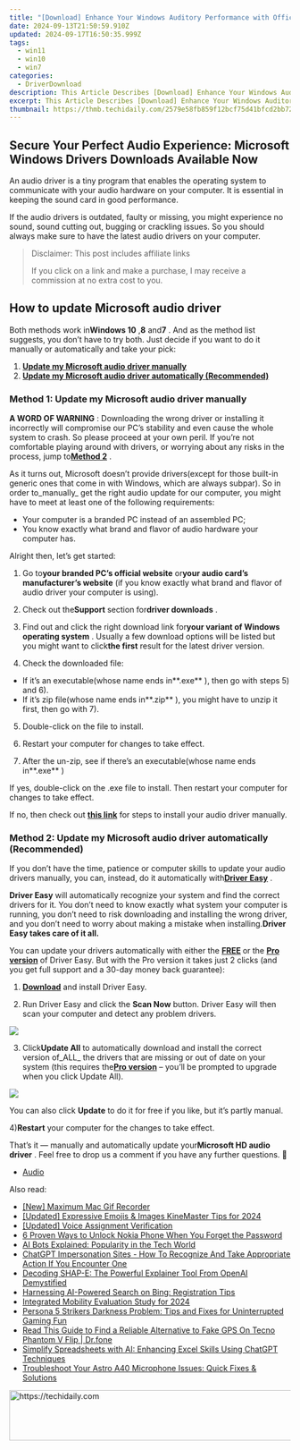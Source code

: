 ```yaml
---
title: "[Download] Enhance Your Windows Auditory Performance with Official Microsoft Drivers"
date: 2024-09-13T21:50:59.910Z
updated: 2024-09-17T16:50:35.999Z
tags:
  - win11
  - win10
  - win7
categories:
  - DriverDownload
description: This Article Describes [Download] Enhance Your Windows Auditory Performance with Official Microsoft Drivers
excerpt: This Article Describes [Download] Enhance Your Windows Auditory Performance with Official Microsoft Drivers
thumbnail: https://thmb.techidaily.com/2579e58fb859f12bcf75d41bfcd2bb7289ef81a099867df0bbc5e1bf070a408f.jpg
---
```


## Secure Your Perfect Audio Experience: Microsoft Windows Drivers Downloads Available Now

An audio driver is a tiny program that enables the operating system to communicate with your audio hardware on your computer. It is essential in keeping the sound card in good performance.

 If the audio drivers is outdated, faulty or missing, you might experience no sound, sound cutting out, bugging or crackling issues. So you should always make sure to have the latest audio drivers on your computer.

>  Disclaimer: This post includes affiliate links
>
>  If you click on a link and make a purchase, I may receive a commission at no extra cost to you.
>

## How to update Microsoft audio driver

 Both methods work in**Windows 10** ,**8** and**7** . And as the method list suggests, you don’t have to try both. Just decide if you want to do it manually or automatically and take your pick:

1. **[Update my Microsoft audio driver manually](https://tools.techidaily.com/drivereasy/download/)**
2. **[Update my Microsoft audio driver automatically (Recommended)](https://tools.techidaily.com/drivereasy/download/)**

### Method 1: Update my Microsoft audio driver manually

**A WORD OF WARNING** : Downloading the wrong driver or installing it incorrectly will compromise our PC’s stability and even cause the whole system to crash. So please proceed at your own peril. If you’re not comfortable playing around with drivers, or worrying about any risks in the process, jump to[**Method 2**](https://tools.techidaily.com/drivereasy/download/) .

 As it turns out, Microsoft doesn’t provide drivers(except for those built-in generic ones that come in with Windows, which are always subpar). So in order to_manually_ get the right audio update for our computer, you might have to meet at least one of the following requirements:

* Your computer is a branded PC instead of an assembled PC;
* You know exactly what brand and flavor of audio hardware your computer has.

Alright then, let’s get started:

 1) Go to**your branded PC’s official website** or**your audio card’s manufacturer’s website** (if you know exactly what brand and flavor of audio driver your computer is using).

 2) Check out the**Support** section for**driver downloads** .

 3) Find out and click the right download link for**your variant of Windows operating system** . Usually a few download options will be listed but you might want to click**the first** result for the latest driver version.

 4) Check the downloaded file:

* If it’s an executable(whose name ends in**.exe** ), then go with steps 5) and 6).
* If it’s zip file(whose name ends in**.zip** ), you might have to unzip it first, then go with 7).

5) Double-click on the file to install.

6) Restart your computer for changes to take effect.

7) After the un-zip, see if there’s an executable(whose name ends in**.exe** )

 If yes, double-click on the .exe file to install. Then restart your computer for changes to take effect.

 If no, then check out **[this link](https://tools.techidaily.com/drivereasy/download/)**  for steps to install your audio driver manually.

### Method 2: Update my Microsoft audio driver automatically (Recommended)

 If you don’t have the time, patience or computer skills to update your audio drivers manually, you can, instead, do it automatically with[**Driver Easy**](https://tools.techidaily.com/drivereasy/download/) .

**Driver Easy**   will automatically recognize your system and find the correct drivers for it. You don’t need to know exactly what system your computer is running, you don’t need to risk downloading and installing the wrong driver, and you don’t need to worry about making a mistake when installing.**Driver Easy takes care of it all.**

 You can update your drivers automatically with either the **[FREE](https://tools.techidaily.com/drivereasy/download/) [](https://tools.techidaily.com/drivereasy/download/)**  or the **[Pro version](https://tools.techidaily.com/drivereasy/download/)** [](https://tools.techidaily.com/drivereasy/download/) of Driver Easy. But with the Pro version it takes just 2 clicks (and you get full support and a 30-day money back guarantee):

 1) **[Download](https://tools.techidaily.com/drivereasy/download/)**   and install Driver Easy.

 2) Run Driver Easy and click the **Scan Now**   button. Driver Easy will then scan your computer and detect any problem drivers.

![](https://images.drivereasy.com/wp-content/uploads/2018/05/img_5afb955c3ee3c.jpg)

 3) Click**Update All** to automatically download and install the correct version of_ALL_ the drivers that are missing or out of date on your system (this requires the[**Pro version**](https://tools.techidaily.com/drivereasy/download/) – you’ll be prompted to upgrade when you click Update All).

![](https://images.drivereasy.com/wp-content/uploads/2018/10/img_5bb5cfcaf3cc0.jpg)

 You can also click **Update** to do it for free if you like, but it’s partly manual.

 4)**Restart** your computer for the changes to take effect.

 That’s it — manually and automatically update your**Microsoft HD audio driver** . Feel free to drop us a comment if you have any further questions. 🙂

* [Audio](https://tools.techidaily.com/drivereasy/download/)

<ins class="adsbygoogle"
     style="display:block"
     data-ad-format="autorelaxed"
     data-ad-client="ca-pub-7571918770474297"
     data-ad-slot="1223367746"></ins>

<ins class="adsbygoogle"
     style="display:block"
     data-ad-client="ca-pub-7571918770474297"
     data-ad-slot="8358498916"
     data-ad-format="auto"
     data-full-width-responsive="true"></ins>

<span class="atpl-alsoreadstyle">Also read:</span>
<div><ul>
<li><a href="https://screen-capture.techidaily.com/new-maximum-mac-gif-recorder/"><u>[New] Maximum Mac Gif Recorder</u></a></li>
<li><a href="https://vp-tips.techidaily.com/updated-expressive-emojis-and-images-kinemaster-tips-for-2024/"><u>[Updated] Expressive Emojis & Images KineMaster Tips for 2024</u></a></li>
<li><a href="https://screen-video-capture.techidaily.com/updated-voice-assignment-verification/"><u>[Updated] Voice Assignment Verification</u></a></li>
<li><a href="https://easy-unlock-android.techidaily.com/6-proven-ways-to-unlock-nokia-phone-when-you-forget-the-password-by-drfone-android/"><u>6 Proven Ways to Unlock Nokia Phone When You Forget the Password</u></a></li>
<li><a href="https://tech-revival.techidaily.com/ai-bots-explained-popularity-in-the-tech-world/"><u>AI Bots Explained: Popularity in the Tech World</u></a></li>
<li><a href="https://tech-hub.techidaily.com/chatgpt-impersonation-sites-how-to-recognize-and-take-appropriate-action-if-you-encounter-one/"><u>ChatGPT Impersonation Sites - How To Recognize And Take Appropriate Action If You Encounter One</u></a></li>
<li><a href="https://tech-hub.techidaily.com/decoding-shap-e-the-powerful-explainer-tool-from-openai-demystified/"><u>Decoding SHAP-E: The Powerful Explainer Tool From OpenAI Demystified</u></a></li>
<li><a href="https://tech-hub.techidaily.com/harnessing-ai-powered-search-on-bing-registration-tips/"><u>Harnessing AI-Powered Search on Bing: Registration Tips</u></a></li>
<li><a href="https://extra-guidance.techidaily.com/integrated-mobility-evaluation-study-for-2024/"><u>Integrated Mobility Evaluation Study for 2024</u></a></li>
<li><a href="https://program-issues.techidaily.com/persona-5-strikers-darkness-problem-tips-and-fixes-for-uninterrupted-gaming-fun/"><u>Persona 5 Strikers Darkness Problem: Tips and Fixes for Uninterrupted Gaming Fun</u></a></li>
<li><a href="https://fake-location.techidaily.com/read-this-guide-to-find-a-reliable-alternative-to-fake-gps-on-tecno-phantom-v-flip-drfone-by-drfone-virtual-android/"><u>Read This Guide to Find a Reliable Alternative to Fake GPS On Tecno Phantom V Flip | Dr.fone</u></a></li>
<li><a href="https://tech-hub.techidaily.com/simplify-spreadsheets-with-ai-enhancing-excel-skills-using-chatgpt-techniques/"><u>Simplify Spreadsheets with AI: Enhancing Excel Skills Using ChatGPT Techniques</u></a></li>
<li><a href="https://common-error.techidaily.com/troubleshoot-your-astro-a40-microphone-issues-quick-fixes-and-solutions/"><u>Troubleshoot Your Astro A40 Microphone Issues: Quick Fixes & Solutions</u></a></li>
</ul></div>

<!-- affiliate ads begin -->
<a href="https://appsumo.8odi.net/c/5597632/2094418/7443" target="_top" id="2094418">
  <img src="//a.impactradius-go.com/display-ad/7443-2094418" border="0" alt="https://techidaily.com" width="728" height="90"/>
</a>
<img height="0" width="0" src="https://appsumo.8odi.net/i/5597632/2094418/7443" style="position:absolute;visibility:hidden;" border="0" />
<!-- affiliate ads end -->

